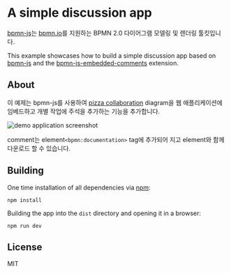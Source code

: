 # A simple discussion app

<!-- [bpmn-js](https://github.com/bpmn-io/bpmn-js) is the BPMN 2.0 diagram modeling and rendering toolkit that powers [bpmn.io](http://bpmn.io). -->

[bpmn-js](https://github.com/bpmn-io/bpmn-js)는 [bpmn.io](http://bpmn.io)를 지원하는 BPMN 2.0 다이어그램 모델링 및 렌더링 툴킷입니다.

This example showcases how to build a simple discussion app based on [bpmn-js](https://github.com/bpmn-io/bpmn-js) and the [bpmn-js-embedded-comments](https://github.com/bpmn-io/bpmn-js-embedded-comments) extension.

## About

<!-- This example uses bpmn-js to embed the [pizza collaboration](http://demo.bpmn.io/s/pizza-collaboration) diagram into a web application and add the ability to put comments on individual tasks. -->

이 예제는 bpmn-js를 사용하여 [pizza collaboration](http://demo.bpmn.io/s/pizza-collaboration) diagram을 웹 애플리케이션에 임베드하고 개별 작업에 주석을 추가하는 기능을 추가합니다.

![demo application screenshot](https://raw.githubusercontent.com/bpmn-io/bpmn-js-examples/master/commenting/docs/screenshot.png "Screenshot of the example application")

<!-- The comments are added to an elements `<bpmn:documentation>` tag and may be downloaded along with the element. -->

comment는 element`<bpmn:documentation>` tag에 추가되어 지고 element와 함께 다운로드 할 수 있습니다.

## Building

One time installation of all dependencies via [npm](https://npmjs.org):

```
npm install
```

Building the app into the `dist` directory and opening it in a browser:

```
npm run dev
```

## License

MIT
